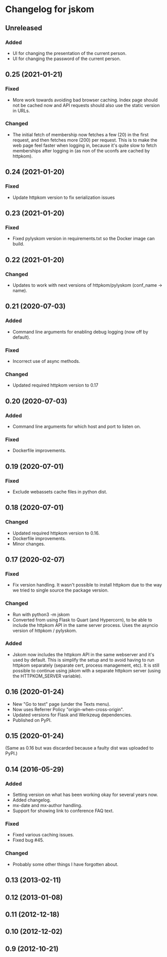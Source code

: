 # Changelog for jskom

## Unreleased

### Added

- UI for changing the presentation of the current person.
- UI for changing the password of the current person.


## 0.25 (2021-01-21)

### Fixed

- More work towards avoiding bad browser caching. Index page should
  not be cached now and API requests should also use the static
  version in URLs.

### Changed

- The initial fetch of membership now fetches a few (20) in the first
  request, and then fetches more (200) per request. This is to make
  the web page feel faster when logging in, because it's quite slow to
  fetch memberships after logging in (as non of the uconfs are cached
  by httpkom).


## 0.24 (2021-01-20)

### Fixed

- Update httpkom version to fix serialization issues


## 0.23 (2021-01-20)

### Fixed

- Fixed pylyskom version in requirements.txt so the Docker image can build.


## 0.22 (2021-01-20)

### Changed

- Updates to work with next versions of httpkom/pylyskom (conf_name -> name).


## 0.21 (2020-07-03)

### Added

- Command line arguments for enabling debug logging (now off by default).

### Fixed

- Incorrect use of async methods.

### Changed

- Updated required httpkom version to 0.17


## 0.20 (2020-07-03)

### Added

- Command line arguments for which host and port to listen on.

### Fixed

- Dockerfile improvements.


## 0.19 (2020-07-01)

### Fixed

- Exclude webassets cache files in python dist.


## 0.18 (2020-07-01)

### Changed

- Updated required httpkom version to 0.16.
- Dockerfile improvements.
- Minor changes.


## 0.17 (2020-02-07)

### Fixed

- Fix version handling. It wasn't possible to install httpkom due to
  the way we tried to single source the package version.

### Changed

- Run with python3 -m jskom
- Converted from using Flask to Quart (and Hypercorn), to be able to
  include the httpkom API in the same server process. Uses the asyncio
  version of httpkom / pylyskom.

### Added

- Jskom now includes the httpkom API in the same webserver and it's
  used by default. This is simplify the setup and to avoid having to
  run httpkom separately (separate cert, process management, etc). It
  is still possible to continue using jskom with a separate httpkom
  server (using the HTTPKOM_SERVER variable).


## 0.16 (2020-01-24)

- New "Go to text" page (under the Texts menu).
- Now uses Referrer Policy "origin-when-cross-origin".
- Updated versions for Flask and Werkzeug dependencies.
- Published on PyPI.


## 0.15 (2020-01-24)

(Same as 0.16 but was discarded because a faulty dist was uploaded to
PyPI.)


## 0.14 (2016-05-29)

### Added

- Setting version on what has been working okay for several years now.
- Added changelog.
- mx-date and mx-author handling.
- Support for showing link to conference FAQ text.

### Fixed

- Fixed various caching issues.
- Fixed bug #45.

### Changed

- Probably some other things I have forgotten about.


## 0.13 (2013-02-11)

## 0.12 (2013-01-08)

## 0.11 (2012-12-18)

## 0.10 (2012-12-02)

## 0.9 (2012-10-21)
